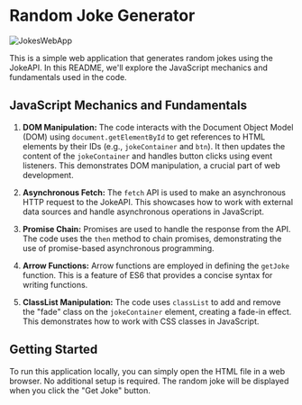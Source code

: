 # Random Joke Generator

![JokesWebApp](https://github.com/guilhermeSilva96/JokesWebApp/assets/139381851/3052e864-a0d0-4822-ad6a-893d41d2a967)


This is a simple web application that generates random jokes using the JokeAPI. In this README, we'll explore the JavaScript mechanics and fundamentals used in the code.

## JavaScript Mechanics and Fundamentals

1. **DOM Manipulation:** The code interacts with the Document Object Model (DOM) using `document.getElementById` to get references to HTML elements by their IDs (e.g., `jokeContainer` and `btn`). It then updates the content of the `jokeContainer` and handles button clicks using event listeners. This demonstrates DOM manipulation, a crucial part of web development.

2. **Asynchronous Fetch:** The `fetch` API is used to make an asynchronous HTTP request to the JokeAPI. This showcases how to work with external data sources and handle asynchronous operations in JavaScript.

3. **Promise Chain:** Promises are used to handle the response from the API. The code uses the `then` method to chain promises, demonstrating the use of promise-based asynchronous programming.

4. **Arrow Functions:** Arrow functions are employed in defining the `getJoke` function. This is a feature of ES6 that provides a concise syntax for writing functions.

5. **ClassList Manipulation:** The code uses `classList` to add and remove the "fade" class on the `jokeContainer` element, creating a fade-in effect. This demonstrates how to work with CSS classes in JavaScript.

## Getting Started

To run this application locally, you can simply open the HTML file in a web browser. No additional setup is required. The random joke will be displayed when you click the "Get Joke" button.

